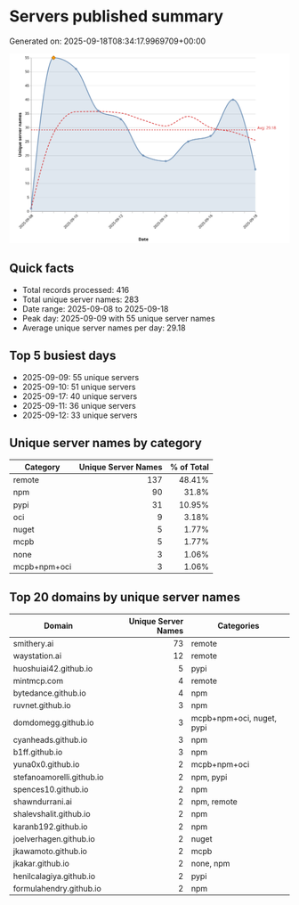 # Servers published summary

Generated on: 2025-09-18T08:34:17.9969709+00:00

![Unique servers per day](servers-per-day.svg)

## Quick facts
- Total records processed: 416
- Total unique server names: 283
- Date range: 2025-09-08 to 2025-09-18
- Peak day: 2025-09-09 with 55 unique server names
- Average unique server names per day: 29.18

## Top 5 busiest days
- 2025-09-09: 55 unique servers
- 2025-09-10: 51 unique servers
- 2025-09-17: 40 unique servers
- 2025-09-11: 36 unique servers
- 2025-09-12: 33 unique servers

## Unique server names by category

| Category | Unique Server Names | % of Total |
|----------|---------------------:|-----------:|
| remote | 137 | 48.41% |
| npm | 90 | 31.8% |
| pypi | 31 | 10.95% |
| oci | 9 | 3.18% |
| nuget | 5 | 1.77% |
| mcpb | 5 | 1.77% |
| none | 3 | 1.06% |
| mcpb+npm+oci | 3 | 1.06% |

## Top 20 domains by unique server names

| Domain | Unique Server Names | Categories |
|--------|---------------------:|------------|
| smithery.ai | 73 | remote |
| waystation.ai | 12 | remote |
| huoshuiai42.github.io | 5 | pypi |
| mintmcp.com | 4 | remote |
| bytedance.github.io | 4 | npm |
| ruvnet.github.io | 3 | npm |
| domdomegg.github.io | 3 | mcpb+npm+oci, nuget, pypi |
| cyanheads.github.io | 3 | npm |
| b1ff.github.io | 3 | npm |
| yuna0x0.github.io | 2 | mcpb+npm+oci |
| stefanoamorelli.github.io | 2 | npm, pypi |
| spences10.github.io | 2 | npm |
| shawndurrani.ai | 2 | npm, remote |
| shalevshalit.github.io | 2 | npm |
| karanb192.github.io | 2 | npm |
| joelverhagen.github.io | 2 | nuget |
| jkawamoto.github.io | 2 | mcpb |
| jkakar.github.io | 2 | none, npm |
| henilcalagiya.github.io | 2 | pypi |
| formulahendry.github.io | 2 | npm |
